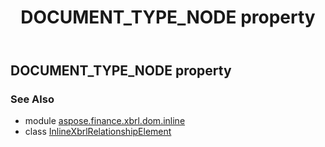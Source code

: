 ﻿---
title: DOCUMENT_TYPE_NODE property
second_title: Aspose.Finance for Python via .NET API References
description: 
type: docs
weight: 160
url: /python-net/aspose.finance.xbrl.dom.inline/inlinexbrlrelationshipelement/document_type_node/
is_root: false
---

## DOCUMENT_TYPE_NODE property


### See Also
* module [aspose.finance.xbrl.dom.inline](../../)
* class [InlineXbrlRelationshipElement](/finance/python-net/aspose.finance.xbrl.dom.inline/inlinexbrlrelationshipelement)
